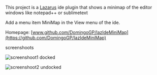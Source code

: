                                                           

This project is a [Lazarus](https://www.lazarus-ide.org/) ide plugin that shows a minimap of the editor windows like notepad++ or sublimetext

Add a menu item MiniMap in the View menu of the ide.

Homepage: [www.github.com/DomingoGP/lazIdeMiniMap](https://github.com/DomingoGP/lazIdeMiniMap)


screenshoots

![screenshoot1 docked](https://user-images.githubusercontent.com/49276674/180857712-0dc52065-6843-4090-bc02-d27089755acb.png)

![screenshoot2 undocked](https://user-images.githubusercontent.com/49276674/180857735-18c9e91f-1fe8-459f-bbb8-85962f2927b7.png)
